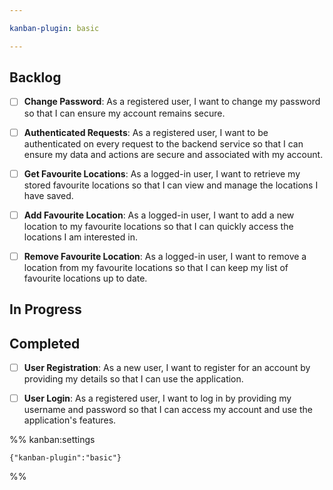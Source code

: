 ```yaml
---

kanban-plugin: basic

---
```


## Backlog

- [ ] **Change Password**: As a registered user, I want to change my password so that I can ensure my account remains secure.
- [ ] **Authenticated Requests**: As a registered user, I want to be authenticated on every request to the backend service so that I can ensure my data and actions are secure and associated with my account.
- [ ] **Get Favourite Locations**: As a logged-in user, I want to retrieve my stored favourite locations so that I can view and manage the locations I have saved.
- [ ] **Add Favourite Location**: As a logged-in user, I want to add a new location to my favourite locations so that I can quickly access the locations I am interested in.
- [ ] **Remove Favourite Location**: As a logged-in user, I want to remove a location from my favourite locations so that I can keep my list of favourite locations up to date.


## In Progress



## Completed

- [ ] **User Registration**: As a new user, I want to register for an account by providing my details so that I can use the application.
- [ ] **User Login**: As a registered user, I want to log in by providing my username and password so that I can access my account and use the application's features.




%% kanban:settings
```
{"kanban-plugin":"basic"}
```
%%